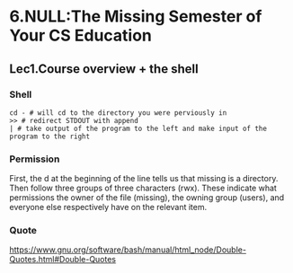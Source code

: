 # 6.NULL:The Missing Semester of Your CS Education

## Lec1.Course overview + the shell

### Shell
```shell
cd - # will cd to the directory you were perviously in
>> # redirect STDOUT with append
| # take output of the program to the left and make input of the program to the right
```
### Permission
First, the d at the beginning of the line tells us that missing is a directory. Then follow three groups of three characters (rwx). These indicate what permissions the owner of the file (missing), the owning group (users), and everyone else respectively have on the relevant item.

### Quote
https://www.gnu.org/software/bash/manual/html_node/Double-Quotes.html#Double-Quotes
